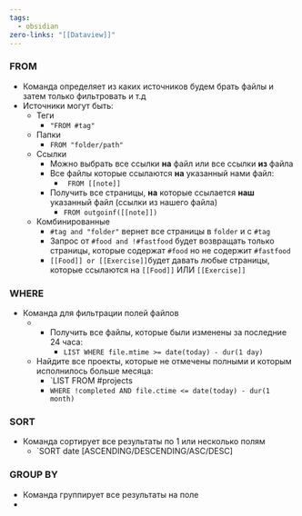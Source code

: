 ```yaml
---
tags:
  - obsidian
zero-links: "[[Dataview]]"
---
```

### FROM
- Команда определяет из каких источников будем брать файлы и затем только фильтровать и т.д
- Источники могут быть:
	- Теги
		- `"FROM #tag"`
	- Папки
		- `FROM "folder/path"`
	- Ссылки
		- Можно выбрать все ссылки **на** файл  или все ссылки **из** файла
		- Все файлы которые ссылаются **на** указанный нами файл:
			- ` FROM [[note]]`
		- Получить все страницы, **на** которые ссылается **наш** указанный файл (ссылки из нашего файла)
			- `FROM outgoinf([[note]])`
	- Комбинированные 
		- `#tag and "folder"` вернет все страницы в `folder` и с `#tag`
		- Запрос от `#food and !#fastfood` будет возвращать только страницы, которые содержат `#food` но не содержит `#fastfood`
		- `[[Food]] or [[Exercise]]`будет давать любые страницы, которые ссылаются на `[[Food]]` ИЛИ `[[Exercise]]`

### WHERE
- Команда для фильтрации полей файлов 
	- - Получить все файлы, которые были изменены за последние 24 часа:
		- `LIST WHERE file.mtime >= date(today) - dur(1 day)`
	- Найдите все проекты, которые не отмечены полными и которым исполнилось больше месяца:
		- `LIST FROM #projects 
		- `WHERE !completed AND file.ctime <= date(today) - dur(1 month)`

### SORT
- Команда сортирует все результаты по 1 или несколько полям
	- `SORT date [ASCENDING/DESCENDING/ASC/DESC]

### GROUP BY 
- Команда группирует все результаты на поле
- 
